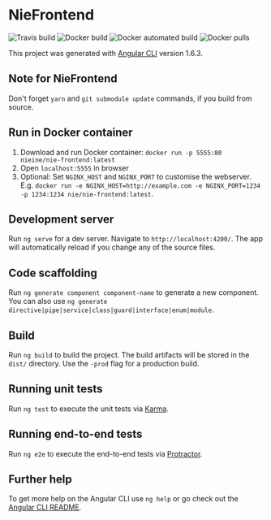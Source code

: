 # NieFrontend

![Travis build](https://api.travis-ci.org/nie-ine/nie-frontend.svg)
![Docker build](https://img.shields.io/docker/build/nieine/nie-frontend.svg)
![Docker automated build](https://img.shields.io/docker/automated/nie-frontend/nie-frontend.svg)
![Docker pulls](https://img.shields.io/docker/pulls/nieine/nie-frontend.svg)

This project was generated with [Angular CLI](https://github.com/angular/angular-cli) version 1.6.3.

## Note for NieFrontend

Don't forget `yarn` and `git submodule update` commands, if you build from source.

## Run in Docker container

1. Download and run Docker container: `docker run -p 5555:80 nieine/nie-frontend:latest`
2. Open `localhost:5555` in browser
3. Optional: Set `NGINX_HOST` and `NGINX_PORT` to customise the webserver. E.g. `docker run -e NGINX_HOST=http://example.com -e NGINX_PORT=1234 -p 1234:1234 nie/nie-frontend:latest`.

## Development server

Run `ng serve` for a dev server. Navigate to `http://localhost:4200/`. The app will automatically reload if you change any of the source files.

## Code scaffolding

Run `ng generate component component-name` to generate a new component. You can also use `ng generate directive|pipe|service|class|guard|interface|enum|module`.

## Build

Run `ng build` to build the project. The build artifacts will be stored in the `dist/` directory. Use the `-prod` flag for a production build.

## Running unit tests

Run `ng test` to execute the unit tests via [Karma](https://karma-runner.github.io).

## Running end-to-end tests

Run `ng e2e` to execute the end-to-end tests via [Protractor](http://www.protractortest.org/).

## Further help

To get more help on the Angular CLI use `ng help` or go check out the [Angular CLI README](https://github.com/angular/angular-cli/blob/master/README.md).
